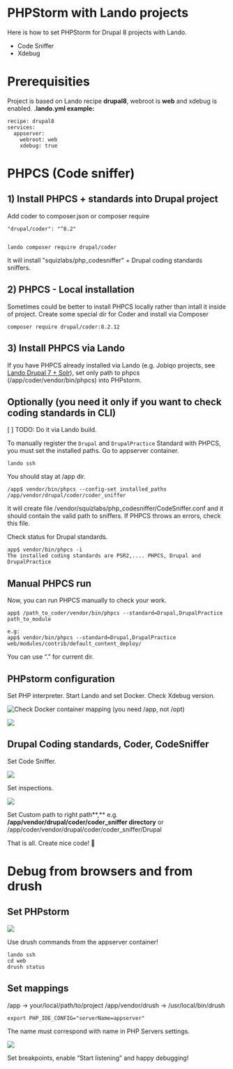 # PHPStorm with Lando projects
Here is how to set PHPStorm for Drupal 8 projects with Lando.

- Code Sniffer
- Xdebug


# Prerequisities

Project is based on Lando recipe **drupal8**, webroot is **web** and xdebug is enabled.
**.lando.yml example:**

    recipe: drupal8
    services:
      appserver:
        webroot: web
        xdebug: true
## 
# PHPCS (Code sniffer)
## 1) Install PHPCS + standards into Drupal project

Add coder to composer.json or composer require

    "drupal/coder": "^8.2"


    lando composer require drupal/coder

It will install "squizlabs/php_codesniffer" + Drupal coding standards sniffers.


## 2) PHPCS - Local installation

Sometimes could be better to install PHPCS locally rather than intall it inside of project.
Create some special dir for Coder and install via Composer

    composer require drupal/coder:8.2.12


## 3) Install PHPCS via Lando

If you have PHPCS already installed via Lando (e.g. Jobiqo projects, see [Lando Drupal 7 + Solr](/doc/Lando-Drupal-7-Solr)), set only path to phpcs (/app/coder/vendor/bin/phpcs) into PHPstorm.


## Optionally (you need it only if you want to check coding standards in CLI)
[ ] TODO: Do it via Lando build.

To manually register the `Drupal` and `DrupalPractice` Standard with PHPCS, you must set the installed paths. Go to appserver container.

    lando ssh

You should stay at /app dir.

    /app$ vendor/bin/phpcs --config-set installed_paths /app/vendor/drupal/coder/coder_sniffer

It will create file /vendor/squizlabs/php_codesniffer/CodeSniffer.conf and it should contain the valid path to sniffers. If PHPCS throws an errors, check this file.

Check status for Drupal standards.

    app$ vendor/bin/phpcs -i
    The installed coding standards are PSR2,.... PHPCS, Drupal and DrupalPractice



## Manual PHPCS run

Now, you can run PHPCS manually to check your work.

    app$ /path_to_coder/vendor/bin/phpcs --standard=Drupal,DrupalPractice path_to_module
    
    e.g:
    app$ vendor/bin/phpcs --standard=Drupal,DrupalPractice web/modules/contrib/default_content_deploy/

You can use “.” for current dir.


## PHPstorm configuration

Set PHP interpreter. Start Lando and set Docker. Check Xdebug version.

![Check Docker container mapping (you need /app, not /opt)](https://d2mxuefqeaa7sj.cloudfront.net/s_CD0F2AB2BC38C7D1DF3A54C2965F4FA0DD0C9C926EDF13F22CB213D0BCD0630C_1519132135927_file.png)

![](https://d2mxuefqeaa7sj.cloudfront.net/s_CD0F2AB2BC38C7D1DF3A54C2965F4FA0DD0C9C926EDF13F22CB213D0BCD0630C_1519132166968_file.png)



## Drupal Coding standards, Coder, CodeSniffer

Set Code Sniffer.

![](https://d2mxuefqeaa7sj.cloudfront.net/s_CD0F2AB2BC38C7D1DF3A54C2965F4FA0DD0C9C926EDF13F22CB213D0BCD0630C_1519132286195_file.png)


Set inspections.

![](https://d2mxuefqeaa7sj.cloudfront.net/s_CD0F2AB2BC38C7D1DF3A54C2965F4FA0DD0C9C926EDF13F22CB213D0BCD0630C_1514890650128_file.png)


Set Custom path to right path**,** e.g. **/app/vendor/drupal/coder/coder_sniffer directory**
or /app/coder/vendor/drupal/coder/coder_sniffer/Drupal

That is all. Create nice code! 🙂 




# Debug  from browsers and from drush
## Set PHPstorm
![](https://d2mxuefqeaa7sj.cloudfront.net/s_CD0F2AB2BC38C7D1DF3A54C2965F4FA0DD0C9C926EDF13F22CB213D0BCD0630C_1519132623437_file.png)


Use drush commands from the appserver container!

    lando ssh
    cd web
    drush status



## Set mappings

/app → your/local/path/to/project
/app/vendor/drush -> /usr/local/bin/drush


    export PHP_IDE_CONFIG="serverName=appserver"

The name must correspond with name in PHP Servers settings.

![](https://d2mxuefqeaa7sj.cloudfront.net/s_CD0F2AB2BC38C7D1DF3A54C2965F4FA0DD0C9C926EDF13F22CB213D0BCD0630C_1519132807651_file.png)


Set breakpoints, enable “Start listening” and happy debugging!



